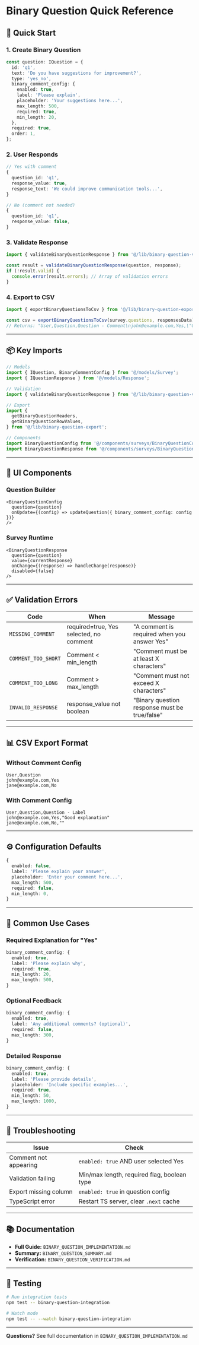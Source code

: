 # Binary Question Quick Reference

## 🚀 Quick Start

### 1. Create Binary Question

```typescript
const question: IQuestion = {
  id: 'q1',
  text: 'Do you have suggestions for improvement?',
  type: 'yes_no',
  binary_comment_config: {
    enabled: true,
    label: 'Please explain',
    placeholder: 'Your suggestions here...',
    max_length: 500,
    required: true,
    min_length: 20,
  },
  required: true,
  order: 1,
};
```

### 2. User Responds

```typescript
// Yes with comment
{
  question_id: 'q1',
  response_value: true,
  response_text: 'We could improve communication tools...',
}

// No (comment not needed)
{
  question_id: 'q1',
  response_value: false,
}
```

### 3. Validate Response

```typescript
import { validateBinaryQuestionResponse } from '@/lib/binary-question-validator';

const result = validateBinaryQuestionResponse(question, response);
if (!result.valid) {
  console.error(result.errors); // Array of validation errors
}
```

### 4. Export to CSV

```typescript
import { exportBinaryQuestionsToCsv } from '@/lib/binary-question-export';

const csv = exportBinaryQuestionsToCsv(survey.questions, responsesData);
// Returns: "User,Question,Question - Comment\njohn@example.com,Yes,\"Great!\"..."
```

---

## 📦 Key Imports

```typescript
// Models
import { IQuestion, BinaryCommentConfig } from '@/models/Survey';
import { IQuestionResponse } from '@/models/Response';

// Validation
import { validateBinaryQuestionResponse } from '@/lib/binary-question-validator';

// Export
import {
  getBinaryQuestionHeaders,
  getBinaryQuestionRowValues,
} from '@/lib/binary-question-export';

// Components
import BinaryQuestionConfig from '@/components/surveys/BinaryQuestionConfig';
import BinaryQuestionResponse from '@/components/surveys/BinaryQuestionResponse';
```

---

## 🎨 UI Components

### Question Builder

```tsx
<BinaryQuestionConfig
  question={question}
  onUpdate={(config) => updateQuestion({ binary_comment_config: config })}
/>
```

### Survey Runtime

```tsx
<BinaryQuestionResponse
  question={question}
  value={currentResponse}
  onChange={(response) => handleChange(response)}
  disabled={false}
/>
```

---

## ✅ Validation Errors

| Code                | When                                    | Message                                       |
| ------------------- | --------------------------------------- | --------------------------------------------- |
| `MISSING_COMMENT`   | required=true, Yes selected, no comment | "A comment is required when you answer Yes"   |
| `COMMENT_TOO_SHORT` | Comment < min_length                    | "Comment must be at least X characters"       |
| `COMMENT_TOO_LONG`  | Comment > max_length                    | "Comment must not exceed X characters"        |
| `INVALID_RESPONSE`  | response_value not boolean              | "Binary question response must be true/false" |

---

## 📊 CSV Export Format

### Without Comment Config

```csv
User,Question
john@example.com,Yes
jane@example.com,No
```

### With Comment Config

```csv
User,Question,Question - Label
john@example.com,Yes,"Good explanation"
jane@example.com,No,""
```

---

## ⚙️ Configuration Defaults

```typescript
{
  enabled: false,
  label: 'Please explain your answer',
  placeholder: 'Enter your comment here...',
  max_length: 500,
  required: false,
  min_length: 0,
}
```

---

## 🔧 Common Use Cases

### Required Explanation for "Yes"

```typescript
binary_comment_config: {
  enabled: true,
  label: 'Please explain why',
  required: true,
  min_length: 20,
  max_length: 500,
}
```

### Optional Feedback

```typescript
binary_comment_config: {
  enabled: true,
  label: 'Any additional comments? (optional)',
  required: false,
  max_length: 300,
}
```

### Detailed Response

```typescript
binary_comment_config: {
  enabled: true,
  label: 'Please provide details',
  placeholder: 'Include specific examples...',
  required: true,
  min_length: 50,
  max_length: 1000,
}
```

---

## 🐛 Troubleshooting

| Issue                 | Check                                       |
| --------------------- | ------------------------------------------- |
| Comment not appearing | `enabled: true` AND user selected Yes       |
| Validation failing    | Min/max length, required flag, boolean type |
| Export missing column | `enabled: true` in question config          |
| TypeScript error      | Restart TS server, clear `.next` cache      |

---

## 📚 Documentation

- **Full Guide:** `BINARY_QUESTION_IMPLEMENTATION.md`
- **Summary:** `BINARY_QUESTION_SUMMARY.md`
- **Verification:** `BINARY_QUESTION_VERIFICATION.md`

---

## 🧪 Testing

```bash
# Run integration tests
npm test -- binary-question-integration

# Watch mode
npm test -- --watch binary-question-integration
```

---

**Questions?** See full documentation in `BINARY_QUESTION_IMPLEMENTATION.md`
